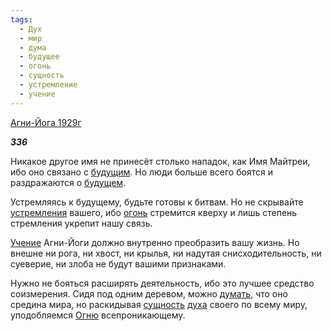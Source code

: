```yaml
---
tags:
  - Дух
  - мир
  - дума
  - будущее
  - огонь
  - сущность
  - устремление
  - учение
---
```

[Агни-Йога 1929г](https://127.0.0.1:4002/agni/1929)

___336___

Никакое другое имя не принесёт столько нападок, как Имя Майтреи, ибо оно связано с [будущим](../../../tags/#будущее). Но люди больше всего боятся и раздражаются о [будущем](../../../tags/#будущее).   

Устремляясь к будущему, будьте готовы к битвам. Но не скрывайте [устремления](../../../tags/#устремление) вашего, ибо [огонь](../../../tags/#огонь) стремится кверху и лишь степень стремления укрепит нашу связь.   

[Учение](../../../tags/#учение) Агни-Йоги должно внутренно преобразить вашу жизнь. Но внешне ни рога, ни хвост, ни крылья, ни надутая снисходительность, ни суеверие, ни злоба не будут вашими признаками.   

Нужно не бояться расширять деятельность, ибо это лучшее средство соизмерения. Сидя под одним деревом, можно [думать](../../../tags/#дума), что оно средина мира, но раскидывая [сущность](../../../tags/#сущность) [духа](../../../tags/#Дух) своего по всему миру, уподобляемся [Огню](../../../tags/#огонь) всепроникающему.